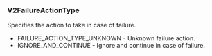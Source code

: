 ### V2FailureActionType
Specifies the action to take in case of failure.

- FAILURE_ACTION_TYPE_UNKNOWN - Unknown failure action.
- IGNORE_AND_CONTINUE - Ignore and continue in case of failure.
